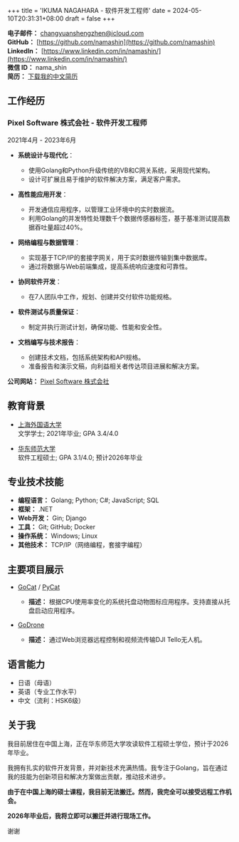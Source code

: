 +++
title = 'IKUMA NAGAHARA - 软件开发工程师'
date = 2024-05-10T20:31:31+08:00
draft = false
+++

**电子邮件：** [changyuanshengzhen@icloud.com](mailto:changyuanshengzhen@icloud.com)  
**GitHub：** [https://github.com/namashin](https://github.com/namashin)  
**LinkedIn：** [https://www.linkedin.com/in/namashin/](https://www.linkedin.com/in/namashin/)  
**微信 ID：** nama_shin  
**简历：** [下载我的中文简历](/resume/resume-ch.pdf)

## 工作经历

### Pixel Software 株式会社 - 软件开发工程师

2021年4月 - 2023年6月

- **系统设计与现代化**：
  - 使用Golang和Python升级传统的VB和C网关系统，采用现代架构。
  - 设计可扩展且易于维护的软件解决方案，满足客户需求。

- **高性能应用开发**：
  - 开发通信应用程序，以管理工业环境中的实时数据流。
  - 利用Golang的并发特性处理数千个数据传感器标签，基于基准测试提高数据吞吐量超过40%。

- **网络编程与数据管理**：
  - 实现基于TCP/IP的套接字网关，用于实时数据传输到集中数据库。
  - 通过将数据与Web前端集成，提高系统响应速度和可靠性。

- **协同软件开发**：
  - 在7人团队中工作，规划、创建并交付软件功能规格。

- **软件测试与质量保证**：
  - 制定并执行测试计划，确保功能、性能和安全性。

- **文档编写与技术报告**：
  - 创建技术文档，包括系统架构和API规格。
  - 准备报告和演示文稿，向利益相关者传达项目进展和解决方案。

**公司网站：** [Pixel Software 株式会社](https://www.pixelsoft.co.jp/pc/index.html)

## 教育背景

- [上海外国语大学](https://www.shisu.edu.cn/)  
  文学学士; 2021年毕业; GPA 3.4/4.0

- [华东师范大学](https://www.ecnu.edu.cn/)  
  软件工程硕士; GPA 3.1/4.0; 预计2026年毕业

## 专业技术技能

- **编程语言：** Golang; Python; C#; JavaScript; SQL
- **框架：** .NET
- **Web开发：** Gin; Django
- **工具：** Git; GitHub; Docker
- **操作系统：** Windows; Linux
- **其他技术：** TCP/IP（网络编程，套接字编程）

## 主要项目展示

- [GoCat](https://github.com/namashin/GoCat) / [PyCat](https://github.com/namashin/PyCat)
  - **描述：** 根据CPU使用率变化的系统托盘动物图标应用程序。支持直接从托盘启动应用程序。

- [GoDrone](https://github.com/namashin/GoDrone)
  - **描述：** 通过Web浏览器远程控制和视频流传输DJI Tello无人机。

## 语言能力

- 日语（母语）
- 英语（专业工作水平）
- 中文（流利：HSK6级）

## 关于我

我目前居住在中国上海，正在华东师范大学攻读软件工程硕士学位，预计于2026年毕业。

我拥有扎实的软件开发背景，并对新技术充满热情。我专注于Golang，旨在通过我的技能为创新项目和解决方案做出贡献，推动技术进步。

**由于在中国上海的硕士课程，我目前无法搬迁。然而，我完全可以接受远程工作机会。**

**2026年毕业后，我将立即可以搬迁并进行现场工作。**

谢谢
